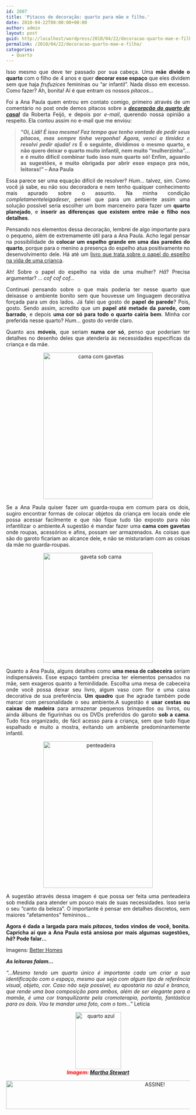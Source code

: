 ```yaml
---
id: 2807
title: 'Pitacos de decoração: quarto para mãe e filho.'
date: 2010-04-22T00:00:00+00:00
author: admin
layout: post
guid: http://localhost/wordpress/2010/04/22/decoracao-quarto-mae-e-filho/
permalink: /2010/04/22/decoracao-quarto-mae-e-filho/
categories:
  - Quarto
---
```

<p style="text-align: justify;">
  Isso mesmo que deve ter passado por sua cabeça. Uma <strong>mãe divide o quarto</strong> com o filho de 4 anos e quer <strong>decorar esse espaço</strong> que eles dividem sem que haja <em>frufuzices</em> femininas ou &#8220;ar infantil&#8221;. Nada disso em excesso. Como fazer? Ah, bonita! Aí é que entram os nossos <em>pitacos</em>…
</p>

<!--more-->

<p style="text-align: justify;">
  Foi a Ana Paula quem entrou em contato comigo, primeiro através de um comentário no post onde demos pitacos sobre a <strong><em><a href="http://www.trololodemulher.com.br/2010/03/29/pitacos-de-bicha-femea-decoracao-do-quarto-de-casal/" target="_blank">decoração do quarto de casal</a></em></strong> da Roberta Feijó, e depois por <em>e-mail</em>, querendo nossa opinião a respeito. Ela contou assim no e-mail que me enviou:
</p>

> <p style="text-align: justify;">
>   <strong>“<em>Oi, Lidi! É isso mesmo! Faz tempo que tenho vontade de pedir seus pitacos, mas sempre tinha vergonha! Agora, venci a timidez e resolvi pedir ajuda! rs </em>É o seguinte, dividimos o mesmo quarto, e não quero deixar o quarto muito infantil, nem muito &#8220;mulherzinha&#8221;&#8230; e é muito difícil combinar tudo isso num quarto só! Enfim, aguardo as sugestões, e muito obrigada por abrir esse espaço pra nós, leitoras!” – Ana Paula</strong>
> </p>

<p style="text-align: justify;">
  Essa parece ser uma equação difícil de resolver?<em> Hum</em>… talvez, sim. Como você já sabe, eu não sou decoradora e nem tenho qualquer conhecimento mais apurado sobre o assunto. Na minha condição <em>completamenteleigadeser</em>, pensei que para um ambiente assim uma solução possível seria escolher um bom marceneiro para fazer um <strong>quarto planejado</strong>, e <strong>inserir as diferenças</strong> <strong>que existem entre mãe e filho nos detalhes</strong>.
</p>

<p style="text-align: justify;">
  Pensando nos elementos dessa decoração, lembrei de algo importante para o pequeno, além de extremamente útil para a Ana Paula. Acho legal pensar na possibilidade de <strong>colocar um espelho grande em uma das paredes do quarto</strong>, porque para o menino a presença do espelho atua positivamente no desenvolvimento dele. Há até um <a href="http://www.livrariaresposta.com.br/v2/produto.php?id=2375" target="_blank">livro que trata sobre o papel do espelho na vida de uma criança</a>.
</p>

<p style="text-align: justify;">
  Ah! Sobre o papel do espelho na vida de uma mulher? <em>Hã</em>? Precisa argumentar? <em>… cof cof cof…</em>
</p>

<p style="text-align: justify;">
  Continuei pensando sobre o que mais poderia ter nesse quarto que deixasse o ambiente bonito sem que houvesse um linguagem decorativa forçada para um dos lados. Já falei que gosto de <strong>papel de parede</strong>? Pois, gosto. Sendo assim, acredito que um <strong>papel até metade da parede, com barrado</strong>, e depois <strong>uma cor só para todo o quarto cairia bem</strong>. Minha cor preferida nesse quarto? <em>Hum</em>… gosto do verde claro.
</p>

<p style="text-align: justify;">
  Quanto aos <strong>móveis</strong>, que seriam <strong>numa cor só</strong>, penso que poderiam ter detalhes no desenho deles que atenderia ás necessidades específicas da criança e da mãe.
</p>

<p align="center">
  <a href="http://www.trololodemulher.com.br/blog/wp-content/uploads/2010/04/cama-com-gavetas.jpg"><img class="alignnone size-full wp-image-4544" src="http://www.trololodemulher.com.br/blog/wp-content/uploads/2010/04/cama-com-gavetas.jpg" alt="cama com gavetas" width="300" height="400" /></a>
</p>

<p style="text-align: justify;">
  Se a Ana Paula quiser fazer um guarda-roupa em comum para os dois, sugiro encontrar formas de colocar objetos da criança em locais onde ele possa acessar facilmente e que não fique tudo tão exposto para não infantilizar o ambiente.A sugestão é mandar fazer uma <strong>cama com gavetas</strong> onde roupas, acessórios e afins, possam ser armazenados. As coisas que são do garoto ficariam ao alcance dele, e não se misturariam com as coisas da mãe no guarda-roupas.
</p>

<p align="center">
  <a href="http://www.trololodemulher.com.br/blog/wp-content/uploads/2010/04/gaveta-sob-cama.jpg"><img class="alignnone size-full wp-image-4545" src="http://www.trololodemulher.com.br/blog/wp-content/uploads/2010/04/gaveta-sob-cama.jpg" alt="gaveta sob cama" width="300" height="300" /></a>
</p>

<p style="text-align: justify;">
  Quanto a Ana Paula, alguns detalhes como <strong>uma mesa de cabeceira</strong> seriam indispensáveis. Esse espaço também precisa ter elementos pensados na mãe, sem exageros quanto a feminilidade. Escolha uma mesa de cabeceira onde você possa deixar seu livro, algum vaso com flor e uma caixa decorativa de sua preferência. <strong>Um quadro</strong> que lhe agrade também pode marcar com personalidade o seu ambiente.A sugestão é <strong>usar cestas ou caixas de madeira</strong> para armazenar pequenos brinquedos ou livros, ou ainda álbuns de figurinhas ou os DVDs preferidos do garoto <strong>sob a cama</strong>. Tudo fica organizado, de fácil acesso para a criança, sem que tudo fique espalhado e muito a mostra, evitando um ambiente predominantemente infantil.
</p>

<p align="center">
  <a href="http://www.trololodemulher.com.br/blog/wp-content/uploads/2010/04/penteadeira.jpg"><img class="alignnone size-full wp-image-4546" src="http://www.trololodemulher.com.br/blog/wp-content/uploads/2010/04/penteadeira.jpg" alt="penteadeira" width="300" height="400" /></a>
</p>

<p style="text-align: justify;">
  A sugestão através dessa imagem é que possa ser feita uma penteadeira sob medida para atender um pouco mais de suas necessidades. Isso seria o seu “canto da beleza”. O importante é pensar em detalhes discretos, sem maiores “afetamentos” femininos&#8230;
</p>

<p style="text-align: justify;">
  <strong>Agora é dada a largada para mais <em>pitacos</em>, todos vindos de você, bonita. Capricha aí que a Ana Paula está ansiosa por mais algumas sugestões, <em>hã</em>? Pode falar…</strong>
</p>

<p style="text-align: justify;">
  Imagens: <a href="http://www.bhg.com/" target="_blank">Better Homes</a>
</p>

<p style="text-align: justify;">
  <strong><em>As leitoras falam&#8230;</em></strong>
</p>

<p style="text-align: justify;">
  <em>&#8220;&#8230;Mesmo tendo um quarto único é importante cada um criar a sua identificação com o espaço, mesmo que seja com algum tipo de referência visual, objeto, cor. Caso não seja possível, eu apostaria no azul e branco, que rende uma boa composição para ambos, além de ser elegante para a mamãe, é uma cor tranquilizante pela cromoterapia, portanto, fantástica para os dois. Vou te mandar uma foto, com o tom&#8230;&#8221;</em> Letícia
</p>

<p align="center">
  <a href="http://www.trololodemulher.com.br/blog/wp-content/uploads/2010/04/quarto-azul.jpg"><img class="alignnone size-full wp-image-4582" src="http://www.trololodemulher.com.br/blog/wp-content/uploads/2010/04/quarto-azul.jpg" alt="quarto azul" width="125" height="156" /></a><br /> <strong><em><span style="color: #ff0000;"><em>Imagem: <a href="http://www.marthastewart.com/" target="_blank">Martha Stewart</a></em></span></em></strong>
</p>

<p align="center">
  <a href="http://feedburner.google.com/fb/a/mailverify?uri=blogbichafemea&loc=pt_BR" target="_blank"><img class="alignnone size-full wp-image-10439" src="http://www.trololodemulher.com.br/blog/wp-content/uploads/2014/09/ASSINE.png" alt="ASSINE!" width="800" height="78" /></a>
</p>

<p align="center">
  <p align="justify">